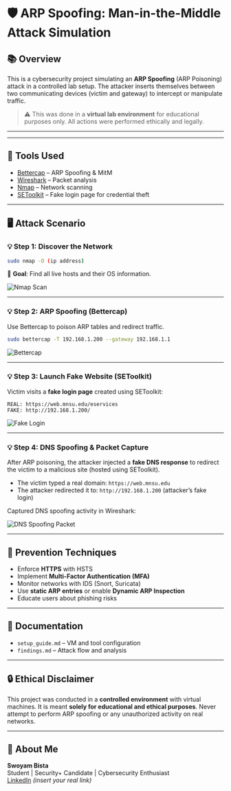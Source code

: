 # 🛡️ ARP Spoofing: Man-in-the-Middle Attack Simulation

## 📚 Overview
This is a cybersecurity project simulating an **ARP Spoofing** (ARP Poisoning) attack in a controlled lab setup. The attacker inserts themselves between two communicating devices (victim and gateway) to intercept or manipulate traffic.

> ⚠️ This was done in a **virtual lab environment** for educational purposes only. All actions were performed ethically and legally.

---


---

## 🧰 Tools Used
- [Bettercap](https://www.bettercap.org/) – ARP Spoofing & MitM
- [Wireshark](https://www.wireshark.org/) – Packet analysis
- [Nmap](https://nmap.org/) – Network scanning
- [SEToolkit](https://tools.kali.org/information-gathering/setoolkit) – Fake login page for credential theft

---

## 🖥️ Attack Scenario

### 💡 Step 1: Discover the Network
```bash
sudo nmap -O (ip address)
```
📌 **Goal**: Find all live hosts and their OS information.

![Nmap Scan](images/nmap_scan_example.png)

---

### 💡 Step 2: ARP Spoofing (Bettercap)
Use Bettercap to poison ARP tables and redirect traffic.
```bash
sudo bettercap -T 192.168.1.200 --gateway 192.168.1.1
```

![Bettercap](images/bettercap_attack_flow.png)

---

### 💡 Step 3: Launch Fake Website (SEToolkit)
Victim visits a **fake login page** created using SEToolkit:
```
REAL: https://web.mnsu.edu/eservices  
FAKE: http://192.168.1.200/
```

![Fake Login](images/setoolkit_fake_login.png)

---

### 💡 Step 4: DNS Spoofing & Packet Capture

After ARP poisoning, the attacker injected a **fake DNS response** to redirect the victim to a malicious site (hosted using SEToolkit).

- The victim typed a real domain: `https://web.mnsu.edu`
- The attacker redirected it to: `http://192.168.1.200` (attacker’s fake login)

Captured DNS spoofing activity in Wireshark:

![DNS Spoofing Packet](images/wireshark_dns_spoof.png)

---

## 🔐 Prevention Techniques
- Enforce **HTTPS** with HSTS
- Implement **Multi-Factor Authentication (MFA)**
- Monitor networks with IDS (Snort, Suricata)
- Use **static ARP entries** or enable **Dynamic ARP Inspection**
- Educate users about phishing risks

---

## 📄 Documentation
- `setup_guide.md` – VM and tool configuration
- `findings.md` – Attack flow and analysis

---

## 🔒 Ethical Disclaimer
This project was conducted in a **controlled environment** with virtual machines. It is meant **solely for educational and ethical purposes**. Never attempt to perform ARP spoofing or any unauthorized activity on real networks.

---

## 🙋 About Me
**Swoyam Bista**  
Student | Security+ Candidate | Cybersecurity Enthusiast  
[LinkedIn](https://www.linkedin.com/) *(insert your real link)*
